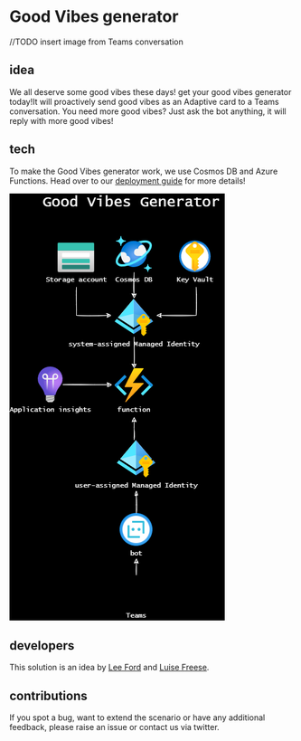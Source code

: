 # Good Vibes generator

//TODO insert image from Teams conversation

## idea

We all deserve some good vibes these days! get your good vibes generator today!It will proactively send good vibes as an Adaptive card to a Teams conversation. You need more good vibes? Just ask the bot anything, it will reply with more good vibes!

## tech

To make the Good Vibes generator work, we use Cosmos DB and Azure Functions. Head over to our [deployment guide](docs/deploymentGuide.md) for more details!

![Good Vibes generator overview](docs/media/overview.drawio.png)

## developers

This solution is an idea by [Lee Ford](https://twitter.com/Lee_Ford) and [Luise Freese](https://twitter.com/LuiseFreese).

## contributions

If you spot a bug, want to extend the scenario or have any additional feedback, please raise an issue or contact us via twitter.
